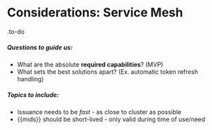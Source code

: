 # Considerations: Service Mesh

.to-do

##### Questions to guide us:

- What are the absolute **required capabilities**? (MVP)
- What sets the best solutions apart? (Ex. automatic token refresh handling)

##### Topics to include:

- Issuance needs to be *fast* - as close to cluster as possible
- {{mids}} should be short-lived - only valid during time of use/need